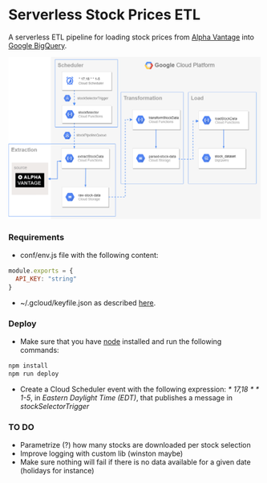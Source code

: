 # Serverless Stock Prices ETL

A serverless ETL pipeline for loading stock prices from [Alpha Vantage](https://www.alphavantage.co/) into [Google BigQuery](https://cloud.google.com/bigquery/).

![](static/etldiagram.png)

### Requirements

* conf/env.js file with the following content:
```javascript
module.exports = {
  API_KEY: "string"
}
```

* ~/.gcloud/keyfile.json as described [here](https://serverless.com/framework/docs/providers/google/guide/credentials/).

### Deploy

* Make sure that you have [node](https://nodejs.org/en/) installed and run the following commands:

```sh
npm install
npm run deploy
```

* Create a Cloud Scheduler event with the following expression: *\* 17,18 * * 1-5*, in *Eastern Daylight Time (EDT)*, that publishes a message in *stockSelectorTrigger*

### TO DO
* Parametrize (?) how many stocks are downloaded per stock selection
* Improve logging with custom lib (winston maybe)
* Make sure nothing will fail if there is no data available for a given date (holidays for instance) 
